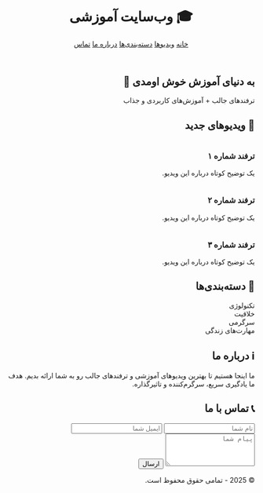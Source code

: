 <!DOCTYPE html>
<html lang="fa" dir="rtl">
<head>
  <meta charset="UTF-8">
  <meta name="viewport" content="width=device-width, initial-scale=1.0">
  <title>وب‌سایت آموزشی</title>
  <script src="https://cdn.tailwindcss.com"></script>
</head>
<body class="bg-gray-50 text-gray-800">

  <!-- هدر -->
  <header class="bg-blue-600 text-white shadow-md sticky top-0 z-50">
    <div class="max-w-6xl mx-auto flex justify-between items-center p-4">
      <h1 class="text-xl font-bold">🎓 وب‌سایت آموزشی</h1>
      <nav class="space-x-4 space-x-reverse">
        <a href="#home" class="hover:text-yellow-300">خانه</a>
        <a href="#videos" class="hover:text-yellow-300">ویدیوها</a>
        <a href="#categories" class="hover:text-yellow-300">دسته‌بندی‌ها</a>
        <a href="#about" class="hover:text-yellow-300">درباره ما</a>
        <a href="#contact" class="hover:text-yellow-300">تماس</a>
      </nav>
    </div>
  </header>

  <!-- بنر -->
  <section id="home" class="bg-cover bg-center h-80 flex items-center justify-center text-center text-white" 
           style="background-image: url('https://picsum.photos/1200/500');">
    <div class="bg-black bg-opacity-50 p-6 rounded-xl">
      <h2 class="text-3xl font-bold mb-2 animate-bounce">به دنیای آموزش خوش اومدی 🚀</h2>
      <p class="text-lg">ترفندهای جالب + آموزش‌های کاربردی و جذاب</p>
    </div>
  </section>

  <!-- ویدیوها -->
  <section id="videos" class="max-w-6xl mx-auto py-10 px-4">
    <h2 class="text-2xl font-bold mb-6">🎥 ویدیوهای جدید</h2>
    <div class="grid sm:grid-cols-2 md:grid-cols-3 gap-6">
      <div class="bg-white rounded-2xl shadow hover:shadow-lg transition p-3">
        <img src="https://picsum.photos/400/250?1" class="rounded-xl mb-3" alt="">
        <h3 class="font-semibold">ترفند شماره ۱</h3>
        <p class="text-sm text-gray-600">یک توضیح کوتاه درباره این ویدیو.</p>
      </div>
      <div class="bg-white rounded-2xl shadow hover:shadow-lg transition p-3">
        <img src="https://picsum.photos/400/250?2" class="rounded-xl mb-3" alt="">
        <h3 class="font-semibold">ترفند شماره ۲</h3>
        <p class="text-sm text-gray-600">یک توضیح کوتاه درباره این ویدیو.</p>
      </div>
      <div class="bg-white rounded-2xl shadow hover:shadow-lg transition p-3">
        <img src="https://picsum.photos/400/250?3" class="rounded-xl mb-3" alt="">
        <h3 class="font-semibold">ترفند شماره ۳</h3>
        <p class="text-sm text-gray-600">یک توضیح کوتاه درباره این ویدیو.</p>
      </div>
    </div>
  </section>

  <!-- دسته‌بندی‌ها -->
  <section id="categories" class="bg-gray-100 py-10 px-4">
    <div class="max-w-6xl mx-auto">
      <h2 class="text-2xl font-bold mb-6">📂 دسته‌بندی‌ها</h2>
      <div class="grid grid-cols-2 sm:grid-cols-4 gap-6 text-center">
        <div class="bg-white shadow rounded-xl p-6 hover:bg-blue-50 transition">تکنولوژی</div>
        <div class="bg-white shadow rounded-xl p-6 hover:bg-blue-50 transition">خلاقیت</div>
        <div class="bg-white shadow rounded-xl p-6 hover:bg-blue-50 transition">سرگرمی</div>
        <div class="bg-white shadow rounded-xl p-6 hover:bg-blue-50 transition">مهارت‌های زندگی</div>
      </div>
    </div>
  </section>

  <!-- درباره ما -->
  <section id="about" class="max-w-4xl mx-auto py-10 px-4">
    <h2 class="text-2xl font-bold mb-4">ℹ️ درباره ما</h2>
    <p class="text-gray-700 leading-relaxed">
      ما اینجا هستیم تا بهترین ویدیوهای آموزشی و ترفندهای جالب رو به شما ارائه بدیم. 
      هدف ما یادگیری سریع، سرگرم‌کننده و تاثیرگذاره.  
    </p>
  </section>

  <!-- تماس با ما -->
  <section id="contact" class="bg-blue-50 py-10 px-4">
    <div class="max-w-4xl mx-auto">
      <h2 class="text-2xl font-bold mb-6">📞 تماس با ما</h2>
      <form class="space-y-4">
        <input type="text" placeholder="نام شما" class="w-full p-3 rounded-xl border">
        <input type="email" placeholder="ایمیل شما" class="w-full p-3 rounded-xl border">
        <textarea rows="4" placeholder="پیام شما" class="w-full p-3 rounded-xl border"></textarea>
        <button class="bg-blue-600 text-white px-6 py-3 rounded-xl hover:bg-blue-700 transition">ارسال</button>
      </form>
    </div>
  </section>

  <!-- فوتر -->
  <footer class="bg-gray-800 text-gray-300 text-center py-4">
    © 2025 - تمامی حقوق محفوظ است.
  </footer>

</body>
</html>
